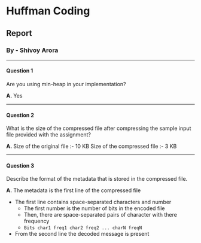 # Huffman Coding

## Report
### By - Shivoy Arora

---
#### Question 1
Are you using min-heap in your implementation?

**A.** Yes

---
#### Question 2
What is the size of the compressed file after compressing the sample input file provided
with the assignment?

**A.** 
Size of the original file :- 10 KB
Size of the compressed file :- 3 KB

---
#### Question 3
Describe the format of the metadata that is stored in the compressed file.

**A.** The metadata is the first line of the compressed file
* The first line contains space-separated characters and number
  * The first number is the number of bits in the encoded file
  * Then, there are space-separated pairs of character with there frequency
  * `Bits char1 freq1 char2 freq2 ... charN freqN`
* From the second line the decoded message is present
